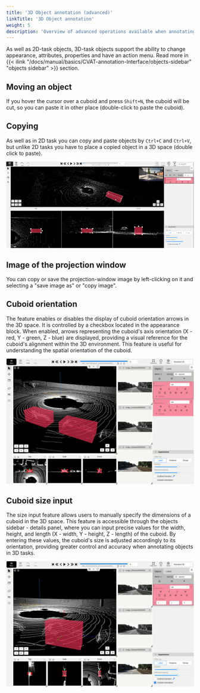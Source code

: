 ```yaml
---
title: '3D Object annotation (advanced)'
linkTitle: '3D Object annotation'
weight: 5
description: 'Overview of advanced operations available when annotating 3D objects.'
---
```


As well as 2D-task objects, 3D-task objects support the ability to change appearance, attributes,
properties and have an action menu. Read more in
{{< ilink "/docs/manual/basics/CVAT-annotation-Interface/objects-sidebar" "objects sidebar" >}} section.

## Moving an object

If you hover the cursor over a cuboid and press `Shift+N`, the cuboid will be cut,
so you can paste it in other place (double-click to paste the cuboid).

## Copying

As well as in 2D task you can copy and paste objects by `Ctrl+C` and `Ctrl+V`,
but unlike 2D tasks you have to place a copied object in a 3D space (double click to paste).

  ![](/images/gif030_carla_town3.gif)

## Image of the projection window

You can copy or save the projection-window image by left-clicking on it and selecting a "save image as" or "copy image".

## Cuboid orientation

The feature enables or disables the display of cuboid orientation arrows in the 3D space. It is controlled by a checkbox located in the appearance block. When enabled, arrows representing the cuboid's axis orientation
(X - red, Y - green, Z - blue) are displayed, providing a visual reference for the cuboid's alignment within the 3D environment. This feature is useful for understanding the spatial orientation of the cuboid.

  ![](/images/cuboid_orientation.gif)


## Cuboid size input

The size input feature allows users to manually specify the dimensions of a cuboid in the 3D space. This feature is accessible through the objects sidebar - details panel, where you can input precise values for the width, height, and length (X - width, Y - height, Z - length) of the cuboid. By entering these values, the cuboid's size is adjusted accordingly to its orientation, providing greater control and accuracy when annotating objects in 3D tasks.

  ![](/images/cuboid_size_input.gif)
